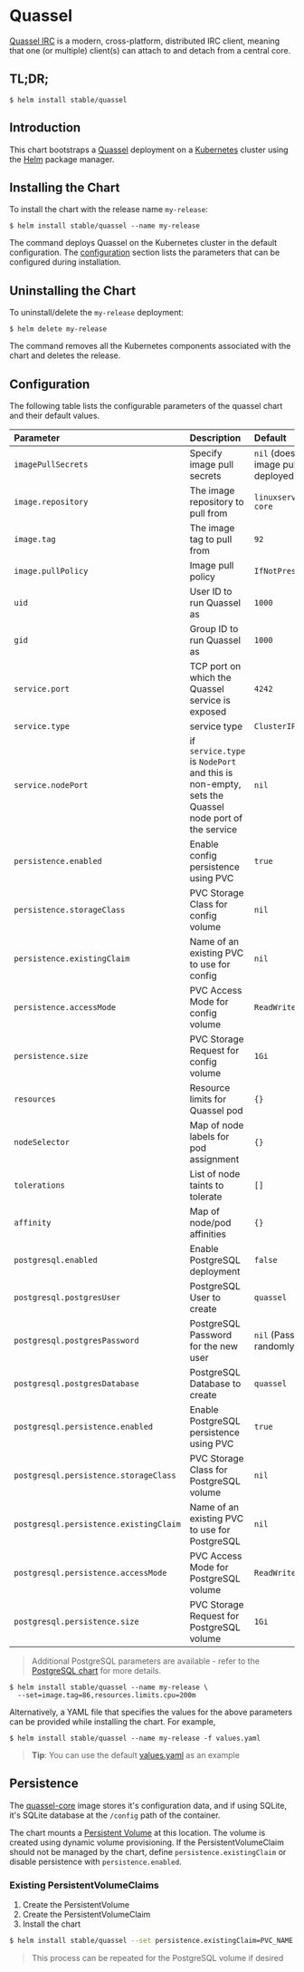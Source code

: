 # Quassel

[Quassel IRC](https://quassel-irc.org/) is a modern, cross-platform,
distributed IRC client, meaning that one (or multiple) client(s) can attach to
and detach from a central core.

## TL;DR;

```console
$ helm install stable/quassel
```

## Introduction

This chart bootstraps a [Quassel](https://quassel-irc.org/) deployment on a
[Kubernetes](http://kubernetes.io) cluster using the [Helm](https://helm.sh)
package manager.

## Installing the Chart

To install the chart with the release name `my-release`:

```console
$ helm install stable/quassel --name my-release
```

The command deploys Quassel on the Kubernetes cluster in the default
configuration. The [configuration](#configuration) section lists the parameters
that can be configured during installation.

## Uninstalling the Chart

To uninstall/delete the `my-release` deployment:

```console
$ helm delete my-release
```

The command removes all the Kubernetes components associated with the chart and
deletes the release.

## Configuration

The following table lists the configurable parameters of the quassel chart and
their default values.

| Parameter                              | Description                                                                                      | Default                                                  |
|:---------------------------------------|:-------------------------------------------------------------------------------------------------|:---------------------------------------------------------|
| `imagePullSecrets`                     | Specify image pull secrets                                                                       | `nil` (does not add image pull secrets to deployed pods) |
| `image.repository`                     | The image repository to pull from                                                                | `linuxserver/quassel-core`                               |
| `image.tag`                            | The image tag to pull from                                                                       | `92`                                                     |
| `image.pullPolicy`                     | Image pull policy                                                                                | `IfNotPresent`                                           |
| `uid`                                  | User ID to run Quassel as                                                                        | `1000`                                                   |
| `gid`                                  | Group ID to run Quassel as                                                                       | `1000`                                                   |
| `service.port`                         | TCP port on which the Quassel service is exposed                                                 | `4242`                                                   |
| `service.type`                         | service type                                                                                     | `ClusterIP`                                              |
| `service.nodePort`                     | if `service.type` is `NodePort` and this is non-empty, sets the Quassel node port of the service | `nil`                                                    |
| `persistence.enabled`                  | Enable config persistence using PVC                                                              | `true`                                                   |
| `persistence.storageClass`             | PVC Storage Class for config volume                                                              | `nil`                                                    |
| `persistence.existingClaim`            | Name of an existing PVC to use for config                                                        | `nil`                                                    |
| `persistence.accessMode`               | PVC Access Mode for config volume                                                                | `ReadWriteOnce`                                          |
| `persistence.size`                     | PVC Storage Request for config volume                                                            | `1Gi`                                                    |
| `resources`                            | Resource limits for Quassel pod                                                                   | `{}`                                                     |
| `nodeSelector`                         | Map of node labels for pod assignment                                                            | `{}`                                                     |
| `tolerations`                          | List of node taints to tolerate                                                                  | `[]`                                                     |
| `affinity`                             | Map of node/pod affinities                                                                       | `{}`                                                     |
| `postgresql.enabled`                   | Enable PostgreSQL deployment                                                                     | `false`                                                  |
| `postgresql.postgresUser`              | PostgreSQL User to create                                                                        | `quassel`                                                |
| `postgresql.postgresPassword`          | PostgreSQL Password for the new user                                                             | `nil` (Password will be randomly generated)              |
| `postgresql.postgresDatabase`          | PostgreSQL Database to create                                                                    | `quassel`                                                |
| `postgresql.persistence.enabled`       | Enable PostgreSQL persistence using PVC                                                          | `true`                                                   |
| `postgresql.persistence.storageClass`  | PVC Storage Class for PostgreSQL volume                                                          | `nil`                                                    |
| `postgresql.persistence.existingClaim` | Name of an existing PVC to use for PostgreSQL                                                    | `nil`                                                    |
| `postgresql.persistence.accessMode`    | PVC Access Mode for PostgreSQL volume                                                            | `ReadWriteOnce`                                          |
| `postgresql.persistence.size`          | PVC Storage Request for PostgreSQL volume                                                        | `1Gi`                                                    |

> Additional PostgreSQL parameters are available - refer to the
[PostgreSQL chart](../../stable/postgresql) for more details.

```console
$ helm install stable/quassel --name my-release \
  --set=image.tag=86,resources.limits.cpu=200m
```

Alternatively, a YAML file that specifies the values for the above parameters
can be provided while installing the chart. For example,

```console
$ helm install stable/quassel --name my-release -f values.yaml
```

> **Tip**: You can use the default [values.yaml](values.yaml) as an example

## Persistence

The [quassel-core](https://hub.docker.com/r/linuxserver/quassel-core) image
stores it's configuration data, and if using SQLite, it's SQLite database at the
`/config` path of the container.

The chart mounts a [Persistent Volume](http://kubernetes.io/docs/user-guide/persistent-volumes/)
at this location. The volume is created using dynamic volume provisioning.
If the PersistentVolumeClaim should not be managed by the chart, define
`persistence.existingClaim` or disable persistence with `persistence.enabled`.

### Existing PersistentVolumeClaims

1. Create the PersistentVolume
1. Create the PersistentVolumeClaim
1. Install the chart
```bash
$ helm install stable/quassel --set persistence.existingClaim=PVC_NAME
```

> This process can be repeated for the PostgreSQL volume if desired
